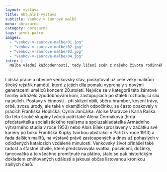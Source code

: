 ```yaml
---
layout: vystava
title: Aktuální výstava
subtitle: Venkov v žánrové malbě
menu: obrazarna
category: obrazarna
tags: prvni-patro
images:
  - "venkov-v-zanrove-malbe/01.jpg"
  - "venkov-v-zanrove-malbe/02.jpg"
  - "venkov-v-zanrove-malbe/03.jpg"
  - "venkov-v-zanrove-malbe/04.jpg"
intro: |
  Malba všední každodennosti, tedy líčení scén z našeho života rodinného, společenského a pracovního, nevykazovala v průběhu staletí žádnou rozkolísanost zájmu u sběratelů ani propady v nabídce galerií. Žánrová malba lákala jako pohled do zrcadla. Buď odrážela věrně děj anebo satiricky křivila realitu, či se prolamovala do zákulisí života.
---
```

Lidská práce a obecně venkovský stav, poskytoval už celé věky malířům široký rejstřík námětů, které z jejich díla pomalu vyprchaly s novými generacemi umělců koncem 20.století. Nejvíce se v kategorii této žánrové tvorby odráželo zpodobňování koní, zastupujících po staletí rozhodující sílu na polích. Postavy v činnosti - při sklizni obilí, sběru brambor, kosení trávy, orbě, svozu úrody, ale také v okamžicích odpočinku, se často opakovaly v pracích Františka Hoplíčka, Cyrila Jančálka. Aloise Moravce i Karla Raška. Do této široké skupiny tvůrců patří také Alena Čermáková (hrdá představitelka socialistického realismu a spoluzakladatelka Armádního výtvarného studia v roce 1953) nebo Alois Bílek (proslavený v začátku své kariéry po boku Františka Kupky tvorbou abstrakcí v Paříži v roce 1913) a řada dalších malířů, na výstavě právě zastoupených a dnes už pohaslých v odložených katalozích vzdálené minulosti.
Venkovský život přinášel také radost a šťastné chvíle, které představovala svatba, posvícení, dožínky, tancovačka a to všechno promítnuté na plátno, stalo se pak historickým dokladem zmiňovaných událostí a jakousi občas listovanou kronikou zašlých časů.
